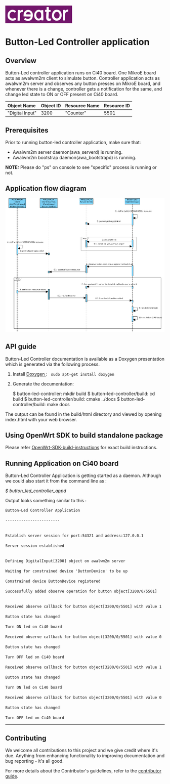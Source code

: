 
![Creator logo](docs/creatorlogo.png)

# Button-Led Controller application

## Overview
Button-Led controller application runs on Ci40 board. One MikroE board acts as awalwm2m client to simulate button. Controller application acts as awalwm2m server and observes any button presses on MikroE board, and whenever there is a change, controller gets a notification for the same, and change led state to ON or OFF present on Ci40 board.

| Object Name     | Object ID      | Resource Name | Resource ID |
| :----           | :--------------| :-------------| :-----------|
| "Digital Input" | 3200           | "Counter"      | 5501        |

## Prerequisites
Prior to running button-led controller application, make sure that:
- Awalwm2m server daemon(awa_serverd) is running.
- Awalwm2m bootstrap daemon(awa_bootstrapd) is running.

**NOTE:** Please do "ps" on console to see "specific" process is running or not.

## Application flow diagram
![Button-Led Controller Sequence Diagram](docs/button-led-controller-seq-diag.png)

## API guide

Button-Led Controller documentation is available as a Doxygen presentation which is generated via the following process.

  1. Install [Doxygen ](http://www.stack.nl/~dimitri/doxygen/download.html): ```` sudo apt-get install doxygen````
  2. Generate the documentation:

        $ button-led-controller: mkdir build
        $ button-led-controller/build: cd build
        $ button-led-controller/build: cmake ../docs
        $ button-led-controller/build: make docs

The output can be found in the build/html directory and viewed by opening index.html with your web browser.

## Using OpenWrt SDK to build standalone package

Please refer [OpenWrt-SDK-build-instructions](https://github.com/CreatorKit/openwrt-ckt-feeds#building-creatorkit-packages-using-pre-compiled-openwrt-sdk-for-ci40-marduk) for exact build instructions.


## Running Application on Ci40 board
Button-Led Controller Application is getting started as a daemon. Although we could also start it from the command line as :

*$ button_led_controller_appd*

Output looks something similar to this :
```
Button-Led Controller Application

------------------------


Establish server session for port:54321 and address:127.0.0.1

Server session established


Defining DigitalInput[3200] object on awalwm2m server

Waiting for constrained device 'ButtonDevice' to be up

Constrained device ButtonDevice registered

Successfully added observe operation for button object[3200/0/5501]


Received observe callback for button object[3200/0/5501] with value 1

Button state has changed

Turn ON led on Ci40 board

Received observe callback for button object[3200/0/5501] with value 0

Button state has changed

Turn OFF led on Ci40 board

Received observe callback for button object[3200/0/5501] with value 1

Button state has changed

Turn ON led on Ci40 board

Received observe callback for button object[3200/0/5501] with value 0

Button state has changed

Turn OFF led on Ci40 board
```
----

## Contributing

We welcome all contributions to this project and we give credit where it's due. Anything from enhancing functionality to improving documentation and bug reporting - it's all good.

For more details about the Contributor's guidelines, refer to the [contributor guide](https://github.com/CreatorKit/creator-docs/blob/master/ContributorGuide.md).
